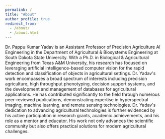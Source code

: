 ```yaml
---
permalink: /
title: "About"
author_profile: true
redirect_from: 
  - /about/
  - /about.html
---
```


Dr. Pappu Kumar Yadav is an Assistant Professor of Precision Agriculture AI Engineering in the Department of Agricultural & Biosystems Engineering at South Dakota State University. With a Ph.D. in Biological & Agricultural Engineering from Texas A&M University, his research has focused on leveraging artificial intelligence-based computer vision for the rapid detection and classification of objects in agricultural settings. Dr. Yadav's work encompasses a broad spectrum of interests including precision agriculture, high throughput phenotyping, decision support systems, and the development and management of databases for agricultural applications. He has contributed significantly to the field through numerous peer-reviewed publications, demonstrating expertise in hyperspectral imaging, machine learning, and remote sensing technologies. Dr. Yadav's dedication to advancing agricultural technologies is further evidenced by his active participation in research grants, academic achievements, and his role as a mentor and educator. His work not only advances the scientific community but also offers practical solutions for modern agricultural challenges.


